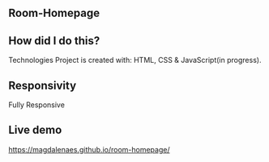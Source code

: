 
## Room-Homepage

## How did I do this?

Technologies
Project is created with: HTML, CSS & JavaScript(in progress).

## Responsivity
Fully Responsive

## Live demo
https://magdalenaes.github.io/room-homepage/



